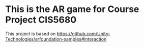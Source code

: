 # This is the AR game for Course Project CIS5680
This project is based on https://github.com/Unity-Technologies/arfoundation-samples#interaction
